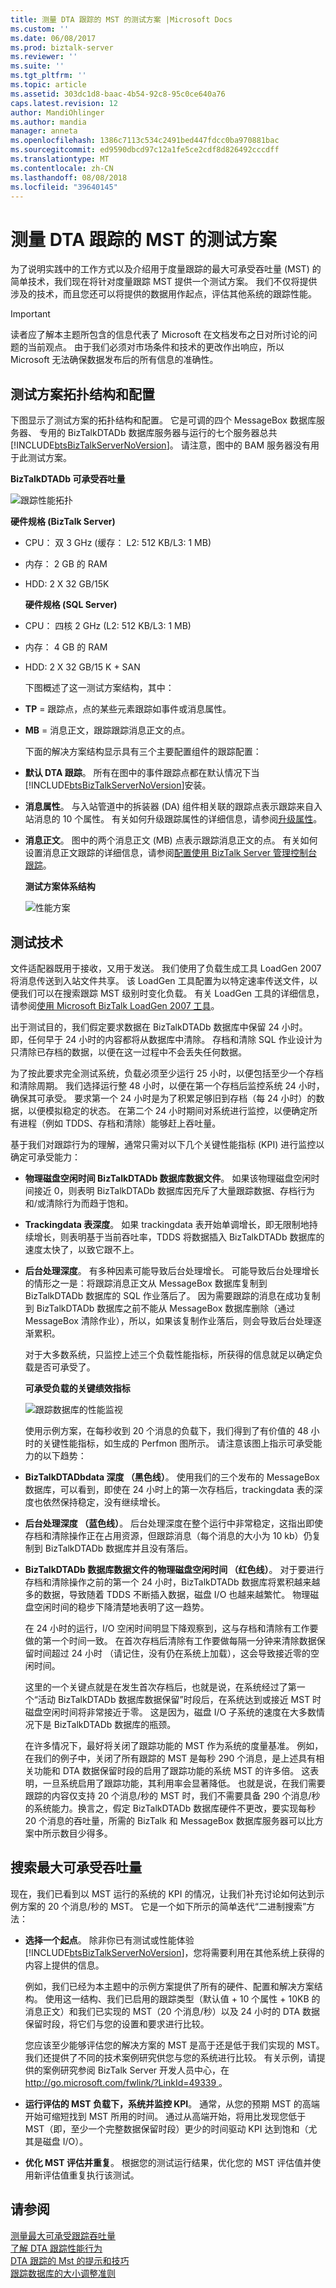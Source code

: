 ```yaml
---
title: 测量 DTA 跟踪的 MST 的测试方案 |Microsoft Docs
ms.custom: ''
ms.date: 06/08/2017
ms.prod: biztalk-server
ms.reviewer: ''
ms.suite: ''
ms.tgt_pltfrm: ''
ms.topic: article
ms.assetid: 303dc1d8-baac-4b54-92c8-95c0ce640a76
caps.latest.revision: 12
author: MandiOhlinger
ms.author: mandia
manager: anneta
ms.openlocfilehash: 1386c7113c534c2491bed447fdcc0ba970881bac
ms.sourcegitcommit: ed9590dbcd97c12a1fe5ce2cdf8d826492cccdff
ms.translationtype: MT
ms.contentlocale: zh-CN
ms.lasthandoff: 08/08/2018
ms.locfileid: "39640145"
---
```

# <a name="test-scenarios-for-measuring-mst-of-dta-tracking"></a>测量 DTA 跟踪的 MST 的测试方案
为了说明实践中的工作方式以及介绍用于度量跟踪的最大可承受吞吐量 (MST) 的简单技术，我们现在将针对度量跟踪 MST 提供一个测试方案。 我们不仅将提供涉及的技术，而且您还可以将提供的数据用作起点，评估其他系统的跟踪性能。  
  
> [!IMPORTANT]
>  读者应了解本主题所包含的信息代表了 Microsoft 在文档发布之日对所讨论的问题的当前观点。 由于我们必须对市场条件和技术的更改作出响应，所以 Microsoft 无法确保数据发布后的所有信息的准确性。  
  
## <a name="test-scenario-topology-and-configuration"></a>测试方案拓扑结构和配置  
 下图显示了测试方案的拓扑结构和配置。  它是可调的四个 MessageBox 数据库服务器、 专用的 BizTalkDTADb 数据库服务器与运行的七个服务器总共[!INCLUDE[btsBizTalkServerNoVersion](../includes/btsbiztalkservernoversion-md.md)]。 请注意，图中的 BAM 服务器没有用于此测试方案。  
  
 **BizTalkDTADb 可承受吞吐量**  
  
 ![跟踪性能拓扑](../core/media/trackingperformancetopology.gif "TrackingPerformanceTopology")  
  
 **硬件规格 (BizTalk Server)**  
  
- CPU： 双 3 GHz (缓存： L2: 512 KB/L3: 1 MB)  
  
- 内存： 2 GB 的 RAM  
  
- HDD: 2 X 32 GB/15K  
  
  **硬件规格 (SQL Server)**  
  
- CPU： 四核 2 GHz (L2: 512 KB/L3: 1 MB)  
  
- 内存： 4 GB 的 RAM  
  
- HDD: 2 X 32 GB/15 K + SAN  
  
  下图概述了这一测试方案结构，其中：  
  
- **TP** = 跟踪点，点的某些元素跟踪如事件或消息属性。  
  
- **MB** = 消息正文，跟踪跟踪消息正文的点。  
  
  下面的解决方案结构显示具有三个主要配置组件的跟踪配置：  
  
- **默认 DTA 跟踪**。 所有在图中的事件跟踪点都在默认情况下当[!INCLUDE[btsBizTalkServerNoVersion](../includes/btsbiztalkservernoversion-md.md)]安装。  
  
- **消息属性**。 与入站管道中的拆装器 (DA) 组件相关联的跟踪点表示跟踪来自入站消息的 10 个属性。 有关如何升级跟踪属性的详细信息，请参阅[升级属性](../core/promoting-properties.md)。  
  
- **消息正文**。 图中的两个消息正文 (MB) 点表示跟踪消息正文的点。 有关如何设置消息正文跟踪的详细信息，请参阅[配置使用 BizTalk Server 管理控制台跟踪](http://msdn.microsoft.com/49b7f9d3-60b5-41bd-ba8b-029253926bef)。  
  
  **测试方案体系结构**  
  
  ![性能方案](../core/media/performancescenarios.gif "PerformanceScenarios")  
  
## <a name="test-techniques"></a>测试技术  
 文件适配器既用于接收，又用于发送。 我们使用了负载生成工具 LoadGen 2007 将消息传送到入站文件共享。 该 LoadGen 工具配置为以特定速率传送文件，以便我们可以在搜索跟踪 MST 级别时变化负载。 有关 LoadGen 工具的详细信息，请参阅[使用 Microsoft BizTalk LoadGen 2007 工具](../core/using-the-microsoft-biztalk-loadgen-2007-tool.md)。  
  
 出于测试目的，我们假定要求数据在 BizTalkDTADb 数据库中保留 24 小时。 即，任何早于 24 小时的内容都将从数据库中清除。 存档和清除 SQL 作业设计为只清除已存档的数据，以便在这一过程中不会丢失任何数据。  
  
 为了按此要求完全测试系统，负载必须至少运行 25 小时，以便包括至少一个存档和清除周期。 我们选择运行整 48 小时，以便在第一个存档后监控系统 24 小时，确保其可承受。 要求第一个 24 小时是为了积累足够旧到存档（每 24 小时）的数据，以便模拟稳定的状态。 在第二个 24 小时期间对系统进行监控，以便确定所有进程（例如 TDDS、存档和清除）能够赶上吞吐量。  
  
 基于我们对跟踪行为的理解，通常只需对以下几个关键性能指标 (KPI) 进行监控以确定可承受能力：  
  
- **物理磁盘空闲时间 BizTalkDTADb 数据库数据文件**。 如果该物理磁盘空闲时间接近 0，则表明 BizTalkDTADb 数据库因充斥了大量跟踪数据、存档行为和/或清除行为而趋于饱和。  
  
- **Trackingdata 表深度**。 如果 trackingdata 表开始单调增长，即无限制地持续增长，则表明基于当前吞吐率，TDDS 将数据插入 BizTalkDTADb 数据库的速度太快了，以致它跟不上。  
  
- **后台处理深度**。 有多种因素可能导致后台处理增长。 可能导致后台处理增长的情形之一是：将跟踪消息正文从 MessageBox 数据库复制到 BizTalkDTADb 数据库的 SQL 作业落后了。 因为需要跟踪的消息在成功复制到 BizTalkDTADb 数据库之前不能从 MessageBox 数据库删除（通过 MessageBox 清除作业），所以，如果该复制作业落后，则会导致后台处理逐渐累积。  
  
  对于大多数系统，只监控上述三个负载性能指标，所获得的信息就足以确定负载是否可承受了。  
  
  **可承受负载的关键绩效指标**  
  
  ![跟踪数据库的性能监视](../core/media/perf-monitor-tracking-db.gif "Perf_Monitor_Tracking_db")  
  
  使用示例方案，在每秒收到 20 个消息的负载下，我们得到了有价值的 48 小时的关键性能指标，如生成的 Perfmon 图所示。 请注意该图上指示可承受能力的以下趋势：  
  
- **BizTalkDTADbdata 深度 （黑色线）**。 使用我们的三个发布的 MessageBox 数据库，可以看到，即使在 24 小时上的第一次存档后，trackingdata 表的深度也依然保持稳定，没有继续增长。  
  
- **后台处理深度 （蓝色线）**。 后台处理深度在整个运行中非常稳定，这指出即使存档和清除操作正在占用资源，但跟踪消息（每个消息的大小为 10 kb）仍复制到 BizTalkDTADb 数据库并且没有落后。  
  
- **BizTalkDTADb 数据库数据文件的物理磁盘空闲时间 （红色线）**。 对于要进行存档和清除操作之前的第一个 24 小时，BizTalkDTADb 数据库将累积越来越多的数据，导致随着 TDDS 不断插入数据，磁盘 I/O 也越来越繁忙。 物理磁盘空闲时间的稳步下降清楚地表明了这一趋势。  
  
   在 24 小时的运行，I/O 空闲时间明显下降观察到，这与存档和清除有工作要做的第一个时间一致。 在首次存档后清除有工作要做每隔一分钟来清除数据保留时间超过 24 小时 （请记住，没有仍在系统上加载），这会导致接近零的空闲时间。  
  
   这里的一个关键点就是在发生首次存档后，也就是说，在系统经过了第一个“活动 BizTalkDTADb 数据库数据保留”时段后，在系统达到或接近 MST 时磁盘空闲时间将非常接近于零。 这是因为，磁盘 I/O 子系统的速度在大多数情况下是 BizTalkDTADb 数据库的瓶颈。  
  
  在许多情况下，最好将关闭了跟踪功能的 MST 作为系统的度量基准。 例如，在我们的例子中，关闭了所有跟踪的 MST 是每秒 290 个消息，是上述具有相关功能和 DTA 数据保留时段的启用了跟踪功能的系统 MST 的许多倍。 这表明，一旦系统启用了跟踪功能，其利用率会显著降低。 也就是说，在我们需要跟踪的内容仅支持 20 个消息/秒的 MST 时，我们不需要具备 290 个消息/秒的系统能力。换言之，假定 BizTalkDTADb 数据库硬件不更改，要实现每秒 20 个消息的吞吐量，所需的 BizTalk 和 MessageBox 数据库服务器可以比方案中所示数目少得多。  
  
## <a name="searching-for-maximum-sustainable-throughput"></a>搜索最大可承受吞吐量  
 现在，我们已看到以 MST 运行的系统的 KPI 的情况，让我们补充讨论如何达到示例方案的 20 个消息/秒的 MST。 它是一个如下所示的简单迭代“二进制搜索”方法：  
  
- **选择一个起点**。 除非你已有测试或性能体验[!INCLUDE[btsBizTalkServerNoVersion](../includes/btsbiztalkservernoversion-md.md)]，您将需要利用在其他系统上获得的内容上提供的信息。  
  
   例如，我们已经为本主题中的示例方案提供了所有的硬件、配置和解决方案结构。 使用这一结构、我们已启用的跟踪类型（默认值 + 10 个属性 + 10KB 的消息正文）和我们已实现的 MST（20 个消息/秒）以及 24 小时的 DTA 数据保留时段，将它们与您的设置和要求进行比较。  
  
   您应该至少能够评估您的解决方案的 MST 是高于还是低于我们实现的 MST。 我们还提供了不同的技术案例研究供您与您的系统进行比较。 有关示例，请提供的案例研究参阅 BizTalk Server 开发人员中心，在[ http://go.microsoft.com/fwlink/?LinkId=49339 ](http://go.microsoft.com/fwlink/?LinkId=49339)。  
  
- **运行评估的 MST 负载下，系统并监控 KPI**。 通常，从您的预期 MST 的高端开始可缩短找到 MST 所用的时间。 通过从高端开始，将用比发现您低于 MST（即，至少一个完整数据保留时段）更少的时间驱动 KPI 达到饱和（尤其是磁盘 I/O）。  
  
- **优化 MST 评估并重复**。 根据您的测试运行结果，优化您的 MST 评估值并使用新评估值重复执行该测试。  
  
## <a name="see-also"></a>请参阅  
 [测量最大可承受跟踪吞吐量](../core/measuring-maximum-sustainable-tracking-throughput.md)   
 [了解 DTA 跟踪性能行为](../core/understanding-dta-tracking-performance-behavior.md)   
 [DTA 跟踪的 Mst 的提示和技巧](../core/tips-and-tricks-for-finding-mst-of-dta-tracking.md)   
 [跟踪数据库的大小调整准则](../core/tracking-database-sizing-guidelines.md)
